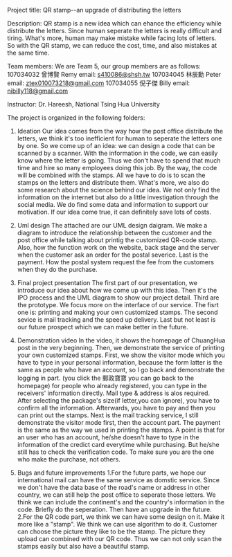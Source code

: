 Project title: QR stamp--an upgrade of distributing the letters

Description: QR stamp is a new idea which can ehance the efficiency while distribute the letters. Since human seperate the letters is really difficult and tiring.
             What's more, human may make mistake while facing lots of letters. So with the QR stamp, we can reduce the cost, time, and also mistakes at the same time.
            

Team members:
We are Team 5, our group members are as follows:
107034032 曾博賢 Remy  email: s410086@shsh.tw
107034045 林辰勳 Peter email: ztex010073218@gmail.com
107034055 倪子傑 Billy email: nibilly118@gmail.com

Instructor: Dr. Hareesh, National Tsing Hua University

The project is organized in the following folders:

1. Ideation 
   Our idea comes from the way how the post office distribute the letters, we think it's too inefficient for human to seperate the letters one by one.
   So we come up of an idea: we can design a code that can be scanned by a scanner. With the information in the code, we can easily know where the letter is going.
   Thus we don't have to spend that much time and hire so many employees doing this job. By the way, the code will be combined with the stamps. 
   All we have to do is to scan the stamps on the letters and distribute them.
   What's more, we also do some research about the science behind our idea. We not only find the information on the internet but also do a little investigation through the social media.
   We do find some data and information to support our motivation. If our idea come true, it can definitely save lots of costs. 

2. Uml design
   The attached are our UML design daigram. 
   We make a diagram to introduce the relationship between the customer and the post office while talking about printig the customized QR-code stamp. 
   Also, how the function work on the website, back stage and the server when the customer ask an order for the postal severice.
   Last is the payment. How the postal system request the fee from the customers when they do the purchase.

3. Final project presentation
   The first part of our presentation, we introduce our idea about how we come up with this idea.
   Then it's the IPO process and the UML diagram to show our project detail.
   Third are the prototype. We focus more on the interface of our service.
   The fisrt one is: printing and making your own customized stamps. 
   The second sevice is mail tracking and the speed up delivery.
   Last but not least is our future prospect which we can make better in the future.
 
4. Demonstration video
   In the video, it shows the homepage of ChuangHua post in the very beginning. Then, we demonstrate the service of printing your own customized stamps. 
   First, we show the visitor mode which you have to type in your personal information, because the form latter is the same as people who have an account, so I go back and demonstrate the logging in part.
   (you click the 郵政寶寶 you can go back to the homepage) for people who already registered, you can type in the receivers' information directly. Mail type & address is alos required. 
   After selecting the package's size(if letter,you can ignore), you have to confirm all the information. Afterwards, you have to pay and then you can print out the stamps.
   Next is the mail tracking service, I still demonstrate the visitor mode first, then the account part. The payment is the same as the way we used in printing the stamps.
   A point is that for an user who has an account, he/she doesn't have to type in the information of the credict card everytime while purchasing. But he/she still has to check the verification code.
   To make sure you are the one who make the purchase, not others.


5. Bugs and future improvements
   1.For the future parts, we hope our international mail can have the same service as domstic service. 
     Since we don't have the data base of the road's name or address in other country, we can still help the post office to seperate those letters.
     We think we can include the continent's and the country's information in the code. Briefly do the seperation. Then have an upgrade in the future.
   2.For the QR code part, we think we can have some design on it. Make it more like a "stamp". We think we can use algorithm to do it.
     Customer can choose the picture they like to be the stamp. The picture they upload can combined with our QR code. Thus we can not only scan the stamps easily but also have a beautiful stamp.
  

